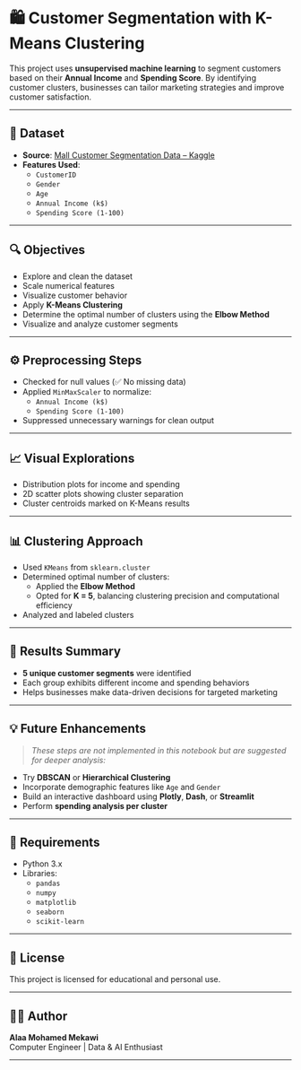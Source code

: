 # 🛍️ Customer Segmentation with K-Means Clustering

This project uses **unsupervised machine learning** to segment customers based on their **Annual Income** and **Spending Score**. By identifying customer clusters, businesses can tailor marketing strategies and improve customer satisfaction.

---

## 📂 Dataset

- **Source**: [Mall Customer Segmentation Data – Kaggle](https://www.kaggle.com/vjchoudhary7/customer-segmentation-tutorial)
- **Features Used**:
  - `CustomerID`
  - `Gender`
  - `Age`
  - `Annual Income (k$)`
  - `Spending Score (1-100)`

---

## 🔍 Objectives

- Explore and clean the dataset
- Scale numerical features
- Visualize customer behavior
- Apply **K-Means Clustering**
- Determine the optimal number of clusters using the **Elbow Method**
- Visualize and analyze customer segments

---

## ⚙️ Preprocessing Steps

- Checked for null values (✅ No missing data)
- Applied `MinMaxScaler` to normalize:
  - `Annual Income (k$)`
  - `Spending Score (1-100)`
- Suppressed unnecessary warnings for clean output

---

## 📈 Visual Explorations

- Distribution plots for income and spending
- 2D scatter plots showing cluster separation
- Cluster centroids marked on K-Means results

---

## 📊 Clustering Approach

- Used `KMeans` from `sklearn.cluster`
- Determined optimal number of clusters:
  - Applied the **Elbow Method**
  - Opted for **K = 5**, balancing clustering precision and computational efficiency
- Analyzed and labeled clusters

---

## 🧠 Results Summary

- **5 unique customer segments** were identified
- Each group exhibits different income and spending behaviors
- Helps businesses make data-driven decisions for targeted marketing

---

## 💡 Future Enhancements

> *These steps are not implemented in this notebook but are suggested for deeper analysis:*

- Try **DBSCAN** or **Hierarchical Clustering**
- Incorporate demographic features like `Age` and `Gender`
- Build an interactive dashboard using **Plotly**, **Dash**, or **Streamlit**
- Perform **spending analysis per cluster**

---

## 📎 Requirements

- Python 3.x
- Libraries:
  - `pandas`
  - `numpy`
  - `matplotlib`
  - `seaborn`
  - `scikit-learn`

---

## 📘 License

This project is licensed for educational and personal use.

---

## 🙋‍♀️ Author

**Alaa Mohamed Mekawi**  
Computer Engineer | Data & AI Enthusiast

---

